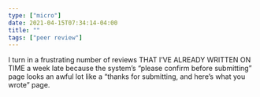 ```yaml
---
type: ["micro"]
date: 2021-04-15T07:34:14-04:00
title: ""
tags: ["peer review"]
---
```

I turn in a frustrating number of reviews THAT I’VE ALREADY WRITTEN ON TIME a week late because the system’s “please confirm before submitting” page looks an awful lot like a “thanks for submitting, and here’s what you wrote” page.
